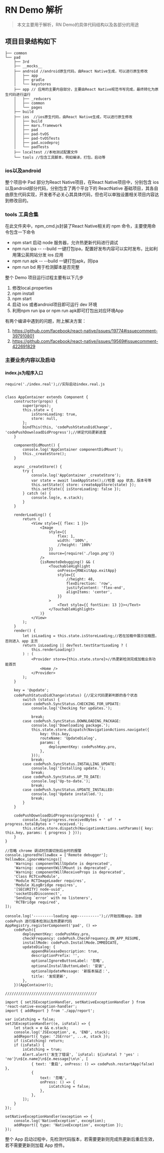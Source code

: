 # RN Demo 解析
> 本文主要用于解析，RN Demo的具体代码结构以及各部分的用途

## 项目目录结构如下
```
├── common       
└── pad     
    ├── 3rd 
    ├── __mocks__
    ├── android //android原生代码，由React Native生成，可以进行原生修改
    │   ├── app
    │   ├── gradle
    │   └── keystores
    ├── app // 应用的主要内容部分，主要由React Native规范书写完成，最终转化为原生代码进行运行 
    │   ├── _reducers
    │   ├── common
    │   └── pages
    ├── build
    ├── ios  //ios原生代码，由React Native生成，可以进行原生修改
    │   ├── build
    │   ├── mars.framework
    │   ├── pad
    │   ├── pad-tvOS
    │   ├── pad-tvOSTests
    │   ├── pad.xcodeproj
    │   └── padTests
    ├── localtest //本地测试配置文件
    └── tools //包含工具脚本，例如编译，打包，启动等
```
### ios以及android
整个项目中 Pad 部分为React Native项目，在React Native项目中，分别包含 ios 以及android部分代码，分别包含了两个平台下的 ReactNative 基础项目，其各自由原生代码实现，开发者不必关心其具体代码，但也可以单独设置相关项目内容达到修改目的。

### tools 工具合集

在此文件夹中，npm_cmd.js封装了React Native相关的 npm 命令，主要使用命令包含一下命令
- npm start 启动 node 服务器，允许热更新代码进行调试
- npm run ipa -- --build 一键打包ipa，配置好发布内容可以实时发布，比如利用蒲公英网站分发 ios 应用
- npm run apk -- --build 一键打包apk，同ipa
- npm run bd 用于检测脚本是否完整

整个 Demo 项目运行过程主要有以下几步
1. 修改local.properties 
2. npm install
3. npm start
4. 启动 ios 或者android项目即可运行 dev 环境
5. 利用npm run ipa or npm run apk即可打包出对应环境App

有两个编译中遇到的问题，附上解决方案：
1. https://github.com/facebook/react-native/issues/19774#issuecomment-397910801
2. https://github.com/facebook/react-native/issues/19569#issuecomment-422691829

### 主要业务内容以及启动

#### index.js为程序入口
```
require('./index.real');//实际启动index.real.js
```
```

class AppContainer extends Component {
	constructor(props) {
		super(props);
		this.state = {
			isStoreLoading: true,
			store: null,
		};
		bindThis(this, 'codePushStatusDidChange', 'codePushDownloadDidProgress');//绑定代码更新进度
	}

	componentDidMount() {
		console.log('AppContainer componentDidMount');
		this._createStore();
	}

	async _createStore() {
		try {
			console.log('AppContainer _createStore');
			var state = await loadAppState();//检查 app 状态，版本号等
			this.setState({ store: createAppStore(state) });
			this.setState({ isStoreLoading: false });
		} catch (e) {
			console.log(e, e.stack);
		}
	}

	renderLoading() {
		return (
			<View style={{ flex: 1 }}>
				<Image
					style={{
						flex: 1,
						width: '100%',
						//height: '100%'
					}}
					source={require('./logo.png')}
				/>
				{isRemoteDebugging() && (
					<TouchableHighlight
						onPress={RNExitApp.exitApp}
						style={{
							//height: 48,
							flexDirection: 'row',
							justifyContent: 'flex-end',
							alignItems: 'center',
						}}
					>
						<Text style={{ fontSize: 13 }}></Text>
					</TouchableHighlight>
				)}
			</View>
		);
	}
	render() {
		let isLoading = this.state.isStoreLoading;//若在加载中展示加载图，否则进入 app 主页
		return isLoading || devTest.testStartLoading ? (
			this.renderLoading()
		) : (
			<Provider store={this.state.store}>//热更新检测完成加载业务功能首页
				<Home />
			</Provider>
		);
	}

	key = '@update';
	codePushStatusDidChange(status) {//定义代码更新判断的各个状态
		switch (status) {
		case codePush.SyncStatus.CHECKING_FOR_UPDATE:
			console.log('Checking for updates.');

			break;
		case codePush.SyncStatus.DOWNLOADING_PACKAGE:
			console.log('Downloading package.');
			this.state.store.dispatch(NavigationActions.navigate({
				key: this.key,
				routeName: 'UpdateDialog',
				params: {
					deploymentKey: codePushKey.pro,
				},
			}));
			break;
		case codePush.SyncStatus.INSTALLING_UPDATE:
			console.log('Installing update.');
			break;
		case codePush.SyncStatus.UP_TO_DATE:
			console.log('Up-to-date.');
			break;
		case codePush.SyncStatus.UPDATE_INSTALLED:
			console.log('Update installed.');
			break;
		}
	}

	codePushDownloadDidProgress(progress) {
		console.log(progress.receivedBytes + ' of ' + progress.totalBytes + ' received.');
		this.state.store.dispatch(NavigationActions.setParams({ key: this.key, params: { progress } }));
	}
}

//忽略 chrome 调试时页面切到后台时的报警
console.ignoredYellowBox = ['Remote debugger'];
YellowBox.ignoreWarnings([
	'Warning: componentWillUpdate is deprecated',
	'Warning: componentWillMount is deprecated',
	'Warning: componentWillReceiveProps is deprecated',
	'Class RCTCxxModule',
	'Module RCTImageLoader requires',
	'Module XLogBridge requires',
	'[SECURITY] node-uuid',
	'socketDidDisconnect',
	'Sending `error` with no listeners',
	'RCTBridge required',
]);

console.log('---------loading app----------');//开始加载app，注册 codePush 进行版本检测以及热更新代码
AppRegistry.registerComponent('pad', () =>
	codePush({
		deploymentKey: codePushKey.pro,
		checkFrequency: codePush.CheckFrequency.ON_APP_RESUME,
		installMode: codePush.InstallMode.IMMEDIATE,
		updateDialog: {
			appendReleaseDescription: true,
			descriptionPrefix: '',
			optionalIgnoreButtonLabel: '忽略',
			optionalInstallButtonLabel: '安装',
			optionalUpdateMessage: '新版本描述：',
			title: '发现更新',
		},
	})(AppContainer));

//////////////////////////////////////////

import { setJSExceptionHandler, setNativeExceptionHandler } from 'react-native-exception-handler';
import { addReport } from './app/report';

var isCatching = false;
setJSExceptionHandler((e, isFatal) => {
	let stack = e && e.stack;
	console.log('JSException', e, 'END', stack);
	addReport({ type: 'JSError', ...e, stack });
	if (isCatching) return;
	if (isFatal) {
		isCatching = true;
		Alert.alert('发生了错误', `isFatal: ${isFatal ? 'yes' : 'no'}\n${e.name}\n${e.message}\n\n`, [
			{ text: '重启', onPress: () => codePush.restartApp(false) },
			{
				text: '忽略',
				onPress: () => {
					isCatching = false;
				},
			},
		]);
	}
});

setNativeExceptionHandler(exception => {
	console.log('NativeException', exception);
	addReport({ type: 'NativeException', exception });
});
```
整个 App 启动过程中，先检测代码版本，若需要更新则完成热更新后重启生效，若不需要更新则加载 App 控件。

